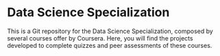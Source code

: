 Data Science Specialization
===========================

This is a Git repository for the Data Science Specialization, composed by several courses offer by Coursera.
Here, you will find the projects developed to complete quizzes and peer assessments of these courses.
